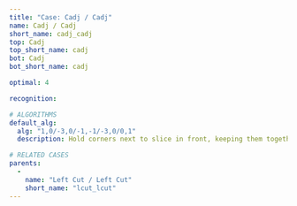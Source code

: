 ```yaml
---
title: "Case: Cadj / Cadj"
name: Cadj / Cadj
short_name: cadj_cadj
top: Cadj
top_short_name: cadj
bot: Cadj
bot_short_name: cadj

optimal: 4

recognition:

# ALGORITHMS
default_alg:
  alg: "1,0/-3,0/-1,-1/-3,0/0,1"
  description: Hold corners next to slice in front, keeping them together.

# RELATED CASES
parents:
  -
    name: "Left Cut / Left Cut"
    short_name: "lcut_lcut"
---
```


